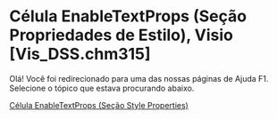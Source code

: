 
# Célula EnableTextProps (Seção Propriedades de Estilo), Visio [Vis_DSS.chm315]

Olá! Você foi redirecionado para uma das nossas páginas de Ajuda F1. Selecione o tópico que estava procurando abaixo.

[Célula EnableTextProps (Seção Style Properties)](http://msdn.microsoft.com/library/8c59abaf-d2cc-94c9-08ba-004bc40efd9e%28Office.15%29.aspx)
